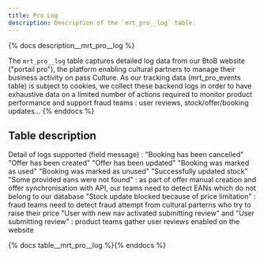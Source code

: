 ```yaml
---
title: Pro Log
description: Description of the `mrt_pro__log` table.
---
```


{% docs description__mrt_pro__log %}

The `mrt_pro__log` table captures detailed log data from our BtoB website ("portail pro"), the platform enabling cultural partners to manage their business activity on pass Culture. As our tracking data (mrt_pro_events table) is subject to cookies, we collect these backend logs in order to have exhaustive data on a limited number of actions required to monitor product performance and support fraud teams : user reviews, stock/offer/booking updates...
{% enddocs %}

## Table description

Detail of logs supported (field message) :
            "Booking has been cancelled"
            "Offer has been created"
            "Offer has been updated"
            "Booking was marked as used"
            "Booking was marked as unused"
            "Successfully updated stock"
            "Some provided eans were not found" : as part of offer manual creation and offer synchronisation with API, our teams need to detect EANs which do not belong to our database
            "Stock update blocked because of price limitation" : fraud teams need to detect fraud attempt from cultural parterns who try to raise their price
            "User with new nav activated submitting review" and "User submitting review" : product teams gather user reviews enabled on the website

{% docs table__mrt_pro__log %}{% enddocs %}
